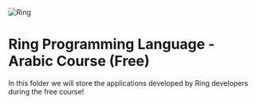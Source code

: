 ![Ring](http://ring-lang.sourceforge.net/thering.jpg)

# Ring Programming Language - Arabic Course (Free)

In this folder we will store the applications developed by Ring developers during the free course! 

